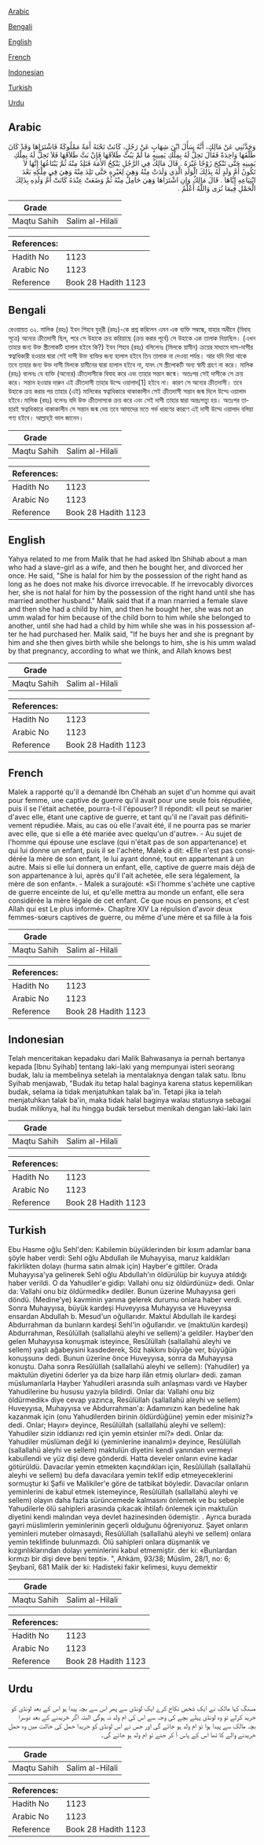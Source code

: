 [Arabic](#arabic)

[Bengali](#bengali)

[English](#english)

[French](#french)

[Indonesian](#indonesian)

[Turkish](#turkish)

[Urdu](#urdu)

## Arabic


<div dir="rtl" lang="ar" style={{fontSize:'larger',backgroundColor:'#f8f9fa',padding:20}}>
وَحَدَّثَنِي عَنْ مَالِكٍ، أَنَّهُ سَأَلَ ابْنَ شِهَابٍ عَنْ رَجُلٍ، كَانَتْ تَحْتَهُ أَمَةٌ مَمْلُوكَةٌ فَاشْتَرَاهَا وَقَدْ كَانَ طَلَّقَهَا وَاحِدَةً فَقَالَ تَحِلُّ لَهُ بِمِلْكِ يَمِينِهِ مَا لَمْ يَبُتَّ طَلاَقَهَا فَإِنْ بَتَّ طَلاَقَهَا فَلاَ تَحِلُّ لَهُ بِمِلْكِ يَمِينِهِ حَتَّى تَنْكِحَ زَوْجًا غَيْرَهُ ‏.‏ قَالَ مَالِكٌ فِي الرَّجُلِ يَنْكِحُ الأَمَةَ فَتَلِدُ مِنْهُ ثُمَّ يَبْتَاعُهَا إِنَّهَا لاَ تَكُونُ أُمَّ وَلَدٍ لَهُ بِذَلِكَ الْوَلَدِ الَّذِي وَلَدَتْ مِنْهُ وَهِيَ لِغَيْرِهِ حَتَّى تَلِدَ مِنْهُ وَهِيَ فِي مِلْكِهِ بَعْدَ ابْتِيَاعِهِ إِيَّاهَا ‏.‏ قَالَ مَالِكٌ وَإِنِ اشْتَرَاهَا وَهِيَ حَامِلٌ مِنْهُ ثُمَّ وَضَعَتْ عِنْدَهُ كَانَتْ أُمَّ وَلَدِهِ بِذَلِكَ الْحَمْلِ فِيمَا نُرَى وَاللَّهُ أَعْلَمُ ‏.‏
</div>
<div style={{backgroundColor:'#f8f9fa',padding:20, marginBottom: 10}}><table> <thead> <tr> <th>Grade</th> <th></th> </tr> </thead> <tbody> <tr><td>Maqtu Sahih</td><td>Salim al-Hilali</td></tr></tbody></table><table> <thead> <tr> <th>References:</th> <th></th> </tr> </thead> <tbody><tr><td>Hadith No</td><td>1123</td></tr><tr><td>Arabic No</td><td>1123</td></tr><tr><td>Reference</td><td>Book 28 Hadith 1123</td></tr></tbody></table></div>

## Bengali


<div dir="ltr" lang="bn" style={{fontSize:'larger',backgroundColor:'#f8f9fa',padding:20}}>
রেওয়ায়ত ৩২. মালিক (রহঃ) ইবন শিহাব যুহরী (রহঃ)-কে প্রশ্ন করিলেন এমন এক ব্যক্তি সম্বন্ধে, যাহার অধীনে (বিবাহ সূত্রে) অন্যের ক্রীতদাসী ছিল, পরে সে উহাকে ক্রয় করিয়াছে (ক্রয় করার পূর্বে) সে উহাকে এক তালাক দিয়াছিল। (এখন তাহার জন্য উক্ত স্ত্রীলোকটি হালাল হইবে কি?) ইবন শিহাব (রহঃ) বলিলেনঃ (মিলকে য়ামীন) ক্রয়ের মাধ্যমে দাস-দাসীর স্বত্বাধিকারী হওয়ার দ্বারা সেই দাসী উক্ত ব্যক্তির জন্য হালাল হইবে তিন তালাক না দেওয়া পর্যন্ত। আর যদি দিয়া থাকে তবে তাহার জন্য উক্ত দাসী মিলকে য়ামীনের দ্বারা হালাল হইবে না, যাবৎ সে স্ত্রীলোকটি অন্য স্বামী গ্রহণ না করে। মালিক (রহঃ) বলেনঃ যে ব্যক্তি (অন্যের) ক্রীতদাসীকে বিবাহ করে এবং তাহার সন্তান জন্মে। অতঃপর সেই দাসীকে সে ক্রয় করে। সন্তান হওয়ার দারুন এই ক্রীতদাসী তাহার উম্মে ওয়ালাদ[1] হইবে না। কারণ সে অন্যের ক্রীতদাসী। তবে উহাকে ক্রয় করার পর তাহার (এই) মালিকের স্বত্বাধিকারে থাকাকালীন সেই ক্রীতদাসী সন্তান জন্ম দিলে উম্মে ওয়ালাদ হইবে।মালিক (রহঃ) বলেনঃ যদি উক্ত ক্রীতদাসকে ক্রয় করে এবং সেই দাসী তাহার দ্বারা অন্তঃসত্ত্বা হয়। অতঃপর তাহারই স্বত্বাধিকারে থাকাকালীন সে সন্তান জন্ম দেয় তবে আমাদের মতে গর্ভ ধারণের কারণে এই দাসী উম্মে ওয়ালাদ বলিয়া গণ্য হইবে। আল্লাহ্ই ভাল জানেন।
</div>
<div style={{backgroundColor:'#f8f9fa',padding:20, marginBottom: 10}}><table> <thead> <tr> <th>Grade</th> <th></th> </tr> </thead> <tbody> <tr><td>Maqtu Sahih</td><td>Salim al-Hilali</td></tr></tbody></table><table> <thead> <tr> <th>References:</th> <th></th> </tr> </thead> <tbody><tr><td>Hadith No</td><td>1123</td></tr><tr><td>Arabic No</td><td>1123</td></tr><tr><td>Reference</td><td>Book 28 Hadith 1123</td></tr></tbody></table></div>

## English


<div dir="ltr" lang="en" style={{fontSize:'larger',backgroundColor:'#f8f9fa',padding:20}}>
Yahya related to me from Malik that he had asked Ibn Shihab about a man who had a slave-girl as a wife, and then he bought her, and divorced her once. He said, "She is halal for him by the possession of the right hand as long as he does not make his divorce irrevocable. If he irrevocably divorces her, she is not halal for him by the possession of the right hand until she has married another husband." Malik said that if a man rnarried a female slave and then she had a child by him, and then he bought her, she was not an umm walad for him because of the child born to him while she belonged to another, until she had had a child by him while she was in his possession after he had purchased her. Malik said, "If he buys her and she is pregnant by him and she then gives birth while she belongs to him, she is his umm walad by that pregnancy, according to what we think, and Allah knows best
</div>
<div style={{backgroundColor:'#f8f9fa',padding:20, marginBottom: 10}}><table> <thead> <tr> <th>Grade</th> <th></th> </tr> </thead> <tbody> <tr><td>Maqtu Sahih</td><td>Salim al-Hilali</td></tr></tbody></table><table> <thead> <tr> <th>References:</th> <th></th> </tr> </thead> <tbody><tr><td>Hadith No</td><td>1123</td></tr><tr><td>Arabic No</td><td>1123</td></tr><tr><td>Reference</td><td>Book 28 Hadith 1123</td></tr></tbody></table></div>

## French


<div dir="ltr" lang="fr" style={{fontSize:'larger',backgroundColor:'#f8f9fa',padding:20}}>
Malek a rapporté qu'il a demandé Ibn Chéhab an sujet d'un homme qui avait pour femme, une captive de guerre qu'il avait pour une seule fois répudiée, puis il se l'était achetée, pourra-t-il l'épouser? Il répondit: «II peut se marier d'avec elle, étant une captive de guerre, et tant qu'il ne l'avait pas définitivement répudiée. Mais, au cas où elle l'avait été, il ne pourra pas se marier avec elle, que si elle a été mariée avec quelqu'un d'autre». - Au sujet de l'homme qui épouse une esclave (qui n'était pas de son appartenance) et qui lui donne un enfant, puis il se l'achète, Malek a dit: «Elle n'est pas considérée la mère de son enfant, le lui ayant donné, tout en appartenant à un autre. Mais si elle lui donnera un enfant, elle, captive de guerre mais déjà de son appartenance à lui, après qu'il l'ait achetée, elle sera légalement, la mère de son enfant». - Malek a surajouté: «Si l'homme s'achète une captive de guerre enceinte de lui, et qu'elle mettra au monde un enfant, elle sera considérée la mère légale de cet enfant. Ce que nous en pensons, et c'est Allah qui est Le plus informé». Chapître XIV La répulsion d'avoir deux femmes-sœurs captives de guerre, ou même d'une mère et sa fille à la fois
</div>
<div style={{backgroundColor:'#f8f9fa',padding:20, marginBottom: 10}}><table> <thead> <tr> <th>Grade</th> <th></th> </tr> </thead> <tbody> <tr><td>Maqtu Sahih</td><td>Salim al-Hilali</td></tr></tbody></table><table> <thead> <tr> <th>References:</th> <th></th> </tr> </thead> <tbody><tr><td>Hadith No</td><td>1123</td></tr><tr><td>Arabic No</td><td>1123</td></tr><tr><td>Reference</td><td>Book 28 Hadith 1123</td></tr></tbody></table></div>

## Indonesian


<div dir="ltr" lang="id" style={{fontSize:'larger',backgroundColor:'#f8f9fa',padding:20}}>
Telah menceritakan kepadaku dari Malik Bahwasanya ia pernah bertanya kepada [Ibnu Syihab] tentang laki-laki yang mempunyai isteri seorang budak, lalu ia membelinya setelah ia mentalaknya dengan talak satu. Ibnu Syihab menjawab, "Budak itu tetap halal baginya karena status kepemilikan budak, selama ia tidak menjatuhkan talak ba'in. Tetapi jika ia telah menjatuhkan talak ba'in, maka tidak halal baginya walau statusnya sebagai budak miliknya, hal itu hingga budak tersebut menikah dengan laki-laki lain
</div>
<div style={{backgroundColor:'#f8f9fa',padding:20, marginBottom: 10}}><table> <thead> <tr> <th>Grade</th> <th></th> </tr> </thead> <tbody> <tr><td>Maqtu Sahih</td><td>Salim al-Hilali</td></tr></tbody></table><table> <thead> <tr> <th>References:</th> <th></th> </tr> </thead> <tbody><tr><td>Hadith No</td><td>1123</td></tr><tr><td>Arabic No</td><td>1123</td></tr><tr><td>Reference</td><td>Book 28 Hadith 1123</td></tr></tbody></table></div>

## Turkish


<div dir="ltr" lang="tr" style={{fontSize:'larger',backgroundColor:'#f8f9fa',padding:20}}>
Ebu Hasme oğlu Sehl'den: Kabilemin büyüklerinden bir kısım adamlar bana şöyle haber verdi: Sehl oğlu Abdullah ile Muhayyisa, maruz kaldıkları fakirlikten dolayı (hurma satın almak için) Hayber'e gittiler. Orada Muhayyısa'ya gelinerek Sehl oğlu Abdullah'ın öldürülüp bir kuyuya atıldığı haber verildi. O da Yahudiler'e gidip: Vallahi onu siz öldürdünüz» dedi. Onlar da: Vallahi onu biz öldürmedik» dediler. Bunun üzerine Muhayyısa geri döndü. (Medine'ye) kavminin yanına gelerek durumu onlara haber verdi. Sonra Muhayyısa, büyük kardeşi Huveyyısa Muhayyısa ve Huveyyısa ensardan Abdullah b. Mesud'un oğullarıdır. Maktul Abdullah ile kardeşi Abdurrahman da bunların kardeşi Sehl'in oğullarıdır. ve (maktulün kardeşi) Abdurrahman, Resûlüllah (sallallahü aleyhi ve sellem)'a geldiler. Hayber'den gelen Muhayyısa konuşmak isteyince, Resûlüllah (sallallahü aleyhi ve sellem) yaşlı ağabeysini kasdederek, Söz hakkını büyüğe ver, büyüğün konuşsun» dedi. Bunun üzerine önce Huveyyısa, sonra da Muhayyısa konuştu. Daha sonra Resûlüllah (sallallahü aleyhi ve sellem): (Yahudiler) ya maktulün diyetini öderler ya da bize harp ilân etmiş olurlar» dedi. zaman müslumanlarla Hayber Yahudileri arasında sulh anlaşması vardı ve Hayber Yahudilerine bu hususu yazıyla bildirdi. Onlar da: Vallahi onu biz öldürmedik» diye cevap yazınca, Resûlüllah (sallallahü aleyhi ve sellem) Huveyyısa, Muhayyısa ve Abdurrahman'a: Adamınızın kan bedeline hak kazanmak için (onu Yahudilerden birinin öldürdüğüne) yemin eder misiniz?» dedi. Onlar; Hayır» deyince, Resûlüllah (sallallahü aleyhi ve sellem): Yahudiler sizin iddianızı red için yemin etsinler mi?» dedi. Onlar da: Yahudiler müslüman değil ki (yeminlerine inanalım)» deyince, Resûlüllah (sallallahü aleyhi ve sellem) maktulün diyetini kendi yanından vermeyi kabullendi ve yüz dişi deve gönderdi. Hatta develer onların evine kadar götürüldü. Davacılar yemin etmekten kaçındıkları için, Resûlüllah (sallallahü aleyhi ve sellem) bu defa davacılara yemin teklif edip etmeyeceklerini sormuştur ki Şafii ve Malikiler'e göre de tatbikat böyledir. Davacılar onların yeminlerini de kabul etmek istemeyince, Resûlüllah (sallallahü aleyhi ve sellem) olayın daha fazla sürüncemede kalmasını önlemek ve bu sebeple Yahudilerle ölü sahipleri arasında çıkacak ihtilafı önlemek için maktulün diyetini kendi malından veya devlet hazinesinden ödemiştir. . Ayrıca burada gayri müslimlerin yeminlerinin geçerli olduğunu öğreniyoruz. Şayet onların yeminleri muteber olmasaydı, Resûlüllah (sallallahü aleyhi ve sellem) onlara yemin teklifinde bulunmazdı. Ölü sahipleri onlara düşmanlık ve kızgınlıklarından dolayı yeminlerini kabul etmemiştir. der ki: «Bunlardan kırmızı bir dişi deve beni tepti». ", Ahkâm, 93/38; Müslim, 28/1, no: 6; Şeybanî, 681 Malik der ki: Hadisteki fakir kelimesi, kuyu demektir
</div>
<div style={{backgroundColor:'#f8f9fa',padding:20, marginBottom: 10}}><table> <thead> <tr> <th>Grade</th> <th></th> </tr> </thead> <tbody> <tr><td>Maqtu Sahih</td><td>Salim al-Hilali</td></tr></tbody></table><table> <thead> <tr> <th>References:</th> <th></th> </tr> </thead> <tbody><tr><td>Hadith No</td><td>1123</td></tr><tr><td>Arabic No</td><td>1123</td></tr><tr><td>Reference</td><td>Book 28 Hadith 1123</td></tr></tbody></table></div>

## Urdu


<div dir="rtl" lang="ur" style={{fontSize:'larger',backgroundColor:'#f8f9fa',padding:20}}>
مسنگ کہا مالک نے ایک شخص نکاح کرے ایک لونڈی سے پھر اس سے بچہ پیدا ہو اس کے بعد لونڈی کو خرید کرلے تو وہ لونڈی پہلے بچے کی وجہ سے اس کی ام ولد نہ ہوگی البتہ اگر خریدنے کے بعد دوسرا بچہ مالک سے پیدا ہوا تو ام ولد ہو جائے گی اور جس نے اس لونڈی کو خریدا حمل کی حالت میں وہ حمل خریدنے والے کا تھا اس کے پاس آ کر جنے تو ام ولد ہو جائے گی۔
</div>
<div style={{backgroundColor:'#f8f9fa',padding:20, marginBottom: 10}}><table> <thead> <tr> <th>Grade</th> <th></th> </tr> </thead> <tbody> <tr><td>Maqtu Sahih</td><td>Salim al-Hilali</td></tr></tbody></table><table> <thead> <tr> <th>References:</th> <th></th> </tr> </thead> <tbody><tr><td>Hadith No</td><td>1123</td></tr><tr><td>Arabic No</td><td>1123</td></tr><tr><td>Reference</td><td>Book 28 Hadith 1123</td></tr></tbody></table></div>